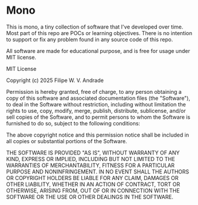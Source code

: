 # Mono

This is mono, a tiny collection of software that I've developed over
time.  Most part of this repo are POCs or learning objectives. There
is no intention to support or fix any problem found in any source code
of this repo.

All software are made for educational purpose, and is free for usage
under MIT license.


MIT License

Copyright (c) 2025 Filipe W. V. Andrade

Permission is hereby granted, free of charge, to any person obtaining a copy
of this software and associated documentation files (the "Software"), to deal
in the Software without restriction, including without limitation the rights
to use, copy, modify, merge, publish, distribute, sublicense, and/or sell
copies of the Software, and to permit persons to whom the Software is
furnished to do so, subject to the following conditions:

The above copyright notice and this permission notice shall be included in all
copies or substantial portions of the Software.

THE SOFTWARE IS PROVIDED "AS IS", WITHOUT WARRANTY OF ANY KIND, EXPRESS OR
IMPLIED, INCLUDING BUT NOT LIMITED TO THE WARRANTIES OF MERCHANTABILITY,
FITNESS FOR A PARTICULAR PURPOSE AND NONINFRINGEMENT. IN NO EVENT SHALL THE
AUTHORS OR COPYRIGHT HOLDERS BE LIABLE FOR ANY CLAIM, DAMAGES OR OTHER
LIABILITY, WHETHER IN AN ACTION OF CONTRACT, TORT OR OTHERWISE, ARISING FROM,
OUT OF OR IN CONNECTION WITH THE SOFTWARE OR THE USE OR OTHER DEALINGS IN THE
SOFTWARE.
